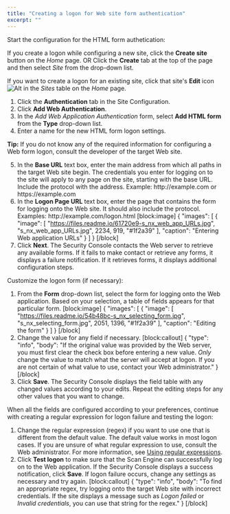 ```yaml
---
title: "Creating a logon for Web site form authentication"
excerpt: ""
---
```

Start the configuration for the HTML form authetication:

If you create a logon while configuring a new site, click the **Create site** button on the _Home_ page.
OR
Click the **Create** tab at the top of the page and then select _Site_ from the drop-down list.

If you want to create a logon for an existing site, click that site's **Edit** icon ![Alt](https://files.readme.io/2acc5b1-i_nx_edit_icon.jpg) in the _Sites_ table on the _Home_ page.

1. Click the **Authentication** tab in the Site Configuration.
2. Click **Add Web Authentication**.
3. In the _Add Web Application Authentication_ form, select **Add HTML form** from the **Type** drop-down list.
4. Enter a name for the new HTML form logon settings.

**Tip:** If you do not know any of the required information for configuring a Web form logon, consult the developer of the target Web site.

5. In the **Base URL** text box, enter the main address from which all paths in the target Web site begin.
The credentials you enter for logging on to the site will apply to any page on the site, starting with the base URL. Include the protocol with the address. Example: http://<i></i>example.com or https://<i></i>example.com
6. In the **Logon Page URL** text box, enter the page that contains the form for logging onto the Web site. It should also include the protocol. 
Examples: http://<i></i>example.com/logon.html
[block:image]
{
  "images": [
    {
      "image": [
        "https://files.readme.io/61720e9-s_nx_web_app_URLs.jpg",
        "s_nx_web_app_URLs.jpg",
        2234,
        919,
        "#1f2a39"
      ],
      "caption": "Entering Web application URLs"
    }
  ]
}
[/block]
7. Click **Next**.
The Security Console contacts the Web server to retrieve any available forms. If it fails to make contact or retrieve any forms, it displays a failure notification. If it retrieves forms, it displays additional configuration steps.

Customize the logon form (if necessary):

1. From the **Form** drop-down list, select the form for logging onto the Web application. Based on your selection, a table of fields appears for that particular form.
[block:image]
{
  "images": [
    {
      "image": [
        "https://files.readme.io/54b48bc-s_nx_selecting_form.jpg",
        "s_nx_selecting_form.jpg",
        2051,
        1396,
        "#1f2a39"
      ],
      "caption": "Editing the form"
    }
  ]
}
[/block]
2. Change the value for any field if necessary.
[block:callout]
{
  "type": "info",
  "body": "If the original value was provided by the Web server, you must first clear the check box before entering a new value. _Only_ change the value to match what the server will accept at logon. If you are not certain of what value to use, contact your Web administrator."
}
[/block]
3. Click **Save**.
The Security Console displays the field table with any changed values according to your edits. Repeat the editing steps for any other values that you want to change.

When all the fields are configured according to your preferences, continue with creating a regular expression for logon failure and testing the logon:

1. Change the regular expression (regex) if you want to use one that is different from the default value.
The default value works in most logon cases. If you are unsure of what regular expression to use, consult the Web administrator. For more information, see [Using regular expressions](doc:using-regular-expressions).
2. Click **Test logon** to make sure that the Scan Engine can successfully log on to the Web application.
If the Security Console displays a success notification, click **Save**.
If logon failure occurs, change any settings as necessary and try again.
[block:callout]
{
  "type": "info",
  "body": "To find an appropriate regex, try logging onto the target Web site with incorrect credentials. If the site displays a message such as _Logon failed_ or _Invalid credentials_, you can use that string for the regex."
}
[/block]
